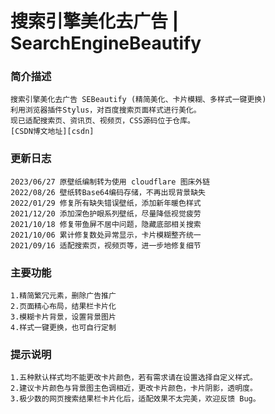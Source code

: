 # 搜索引擎美化去广告 | SearchEngineBeautify

### 简介描述
    搜索引擎美化去广告 SEBeautify (精简美化、卡片模糊、多样式一键更换)
    利用浏览器插件Stylus，对百度搜索页面样式进行美化。
    现已适配搜索页、资讯页、视频页，CSS源码位于仓库。
    [CSDN博文地址][csdn]
    
### 更新日志 
    2023/06/27 原壁纸编制转为使用 cloudflare 图床外链
    2022/08/26 壁纸转Base64编码存储，不再出现背景缺失
    2022/01/29 修复所有缺失错误壁纸，添加新年暖色样式
    2021/12/20 添加深色护眼系列壁纸，尽量降低视觉疲劳
    2021/10/18 修复带鱼屏不居中问题，隐藏底部相关搜索  
    2021/10/06 累计修复数处异常显示，卡片模糊整齐统一  
    2021/09/16 适配搜索页，视频页等，进一步地修复细节

### 主要功能
    1.精简繁冗元素，删除广告推广
    2.页面精心布局，结果栏卡片化
    3.模糊卡片背景，设置背景图片
    4.样式一键更换，也可自行定制

### 提示说明
    1.五种默认样式均不能更改卡片颜色，若有需求请在设置选择自定义样式。
    2.建议卡片颜色与背景图主色调相近，更改卡片颜色，卡片阴影，透明度。
    3.极少数的网页搜索结果栏卡片化后，适配效果不太完美，欢迎反馈 Bug。
 
[csdn]:https://blog.csdn.net/Alpherkin/article/details/120308251/

